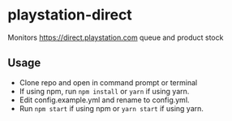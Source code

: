 # playstation-direct
Monitors https://direct.playstation.com queue and product stock

## Usage
- Clone repo and open in command prompt or terminal
- If using npm, run `npm install` or `yarn` if using yarn.
- Edit config.example.yml and rename to config.yml.
- Run `npm start` if using npm or `yarn start` if using yarn.
